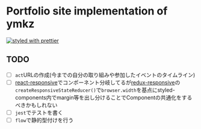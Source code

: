 # Portfolio site implementation of ymkz

[![styled with prettier](https://img.shields.io/badge/styled_with-prettier-ff69b4.svg)](https://github.com/prettier/prettier)

## TODO
- [ ] `act`URLの作成(今までの自分の取り組みや参加したイベントのタイムライン)
- [ ] [react-responsive](https://github.com/contra/react-responsive)でコンポーネント分岐してるが[redux-responsive](https://github.com/AlecAivazis/redux-responsive)の`createResponsiveStateReducer()`で`browser.width`を基点にstyled-components内でmargin等を出し分けることでComponentの共通化をするべきかもしれない
- [ ] `jest`でテストを書く
- [ ] `flow`で静的型付けを行う
